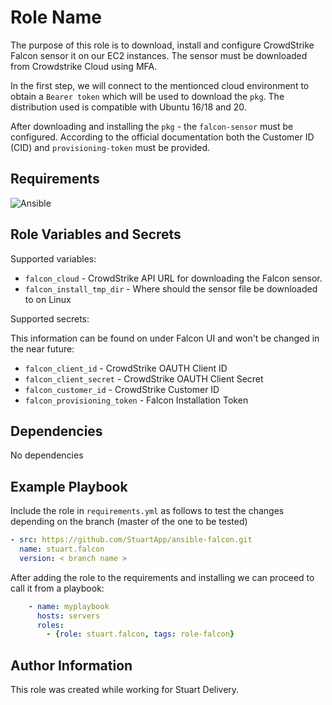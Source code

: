 Role Name
=========

The purpose of this role is to download, install and configure CrowdStrike Falcon sensor it on our EC2 instances. The sensor must be downloaded from Crowdstrike Cloud using MFA.

In the first step, we will connect to the mentionced cloud environment to obtain a `Bearer token` which will be used to download the `pkg`. The distribution used is compatible with Ubuntu 16/18 and 20.

After downloading and installing the `pkg` - the `falcon-sensor` must be configured. According to the official documentation both the Customer ID (CID) and `provisioning-token` must be provided.

Requirements
------------

![Ansible](https://img.shields.io/badge/ansible-2.8.2-green)

Role Variables and Secrets
--------------

Supported variables:

* `falcon_cloud` - CrowdStrike API URL for downloading the Falcon sensor.
* `falcon_install_tmp_dir` - Where should the sensor file be downloaded to on Linux

Supported secrets:

This information can be found on under Falcon UI and won't be changed in the near future:

* `falcon_client_id` - CrowdStrike OAUTH Client ID
* `falcon_client_secret` - CrowdStrike OAUTH Client Secret
* `falcon_customer_id` - CrowdStrike Customer ID
* `falcon_provisioning_token` - Falcon Installation Token

Dependencies
------------

No dependencies

Example Playbook
----------------

Include the role in `requirements.yml` as follows to test the changes depending on the branch (master of the one to be tested)

```yaml
- src: https://github.com/StuartApp/ansible-falcon.git
  name: stuart.falcon
  version: < branch name >
```

After adding the role to the requirements and installing we can proceed to call it from a playbook:

```yaml
    - name: myplaybook
      hosts: servers
      roles:
        - {role: stuart.falcon, tags: role-falcon}
```

Author Information
------------------

This role was created while working for Stuart Delivery.
